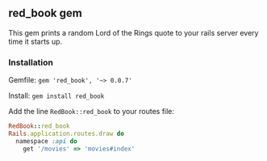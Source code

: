 ## red_book gem

This gem prints a random Lord of the Rings quote to your rails server every time it starts up.

### Installation

Gemfile: `gem 'red_book', '~> 0.0.7'`

Install: `gem install red_book`

Add the line `RedBook::red_book` to your routes file:

```ruby
RedBook::red_book
Rails.application.routes.draw do
  namespace :api do
    get '/movies' => 'movies#index'
```
